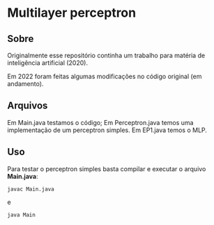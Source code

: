 # Multilayer perceptron

## Sobre
Originalmente esse repositório continha um trabalho para matéria de inteligência artificial (2020).

Em 2022 foram feitas algumas modificações no código original (em andamento).

## Arquivos
Em Main.java testamos o código;
Em Perceptron.java temos uma implementação de um perceptron simples.
Em EP1.java temos o MLP.

## Uso
Para testar o perceptron simples basta compilar e executar o arquivo **Main.java**:
```
javac Main.java
```
e
```
java Main
```
